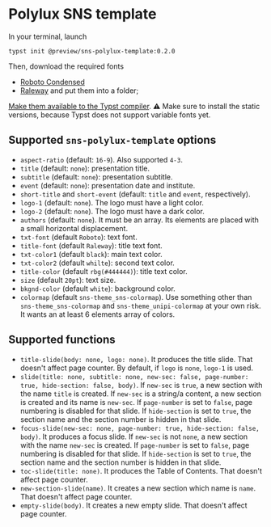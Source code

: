 # Polylux SNS template
In your terminal, launch
```
typst init @preview/sns-polylux-template:0.2.0
```
Then, download the required fonts
- [Roboto Condensed](https://fonts.google.com/share?selection.family=Roboto+Condensed)
- [Raleway](https://fonts.google.com/share?selection.family=Raleway)
and put them into a folder;

[Make them available to the Typst compiler](https://typst.app/docs/reference/text/text/#parameters-font).
⚠️  Make sure to install the static versions, because Typst does not support variable fonts yet.

## Supported `sns-polylux-template` options
+ `aspect-ratio` (default: `16-9`). Also supported `4-3`.
+ `title` (default: `none`): presentation title.
+ `subtitle` (default: `none`): presentation subtitle.
+ `event` (default: `none`): presentation date and institute.
+ `short-title` and `short-event` (default: `title` and `event`, respectively).
+ `logo-1` (default: `none`). The logo must have a light color.
+ `logo-2` (default: `none`). The logo must have a dark color.
+ `authors` (default: `none`). It must be an array. Its elements are placed with a small horizontal displacement.
+ `txt-font` (default `Roboto`): text font.
+ `title-font` (default `Raleway`): title text font.
+ `txt-color1` (default `black`): main text color.
+ `txt-color2` (default `whilte`): second text color.
+ `title-color` (default `rbg(#444444)`): title text color.
+ `size` (default `20pt`): text size.
+ `bkgnd-color` (default `white`): background color.
+ `colormap` (default `sns-theme_sns-colormap`). Use something other than `sns-theme_sns-colormap` and `sns-theme_unipi-colormap` at your own risk. It wants an at least 6 elements array of colors.

## Supported functions
+ `title-slide(body: none, logo: none)`. It produces the title slide. That doesn't affect page counter. By default, if `logo` is `none`, `logo-1` is used.
+ `slide(title: none, subtitle: none, new-sec: false, page-number: true, hide-section: false, body)`. If `new-sec` is `true`, a new section with the name `title` is created. If `new-sec` is a string/a content, a new section is created and its name is `new-sec`. If `page-number` is set to `false`, page numbering is disabled for that slide. If `hide-section` is set to `true`, the section name and the section number is hidden in that slide.
+ `focus-slide(new-sec: none, page-number: true, hide-section: false, body)`. It produces a focus slide. If `new-sec` is not `none`, a new section with the name `new-sec` is created. If `page-number` is set to `false`, page numbering is disabled for that slide. If `hide-section` is set to `true`, the section name and the section number is hidden in that slide.
+ `toc-slide(title: none)`. It produces the Table of Contents. That doesn't affect page counter.
+ `new-section-slide(name)`. It creates a new section which name is `name`. That doesn't affect page counter.
+ `empty-slide(body)`. It creates a new empty slide. That doesn't affect page counter.
